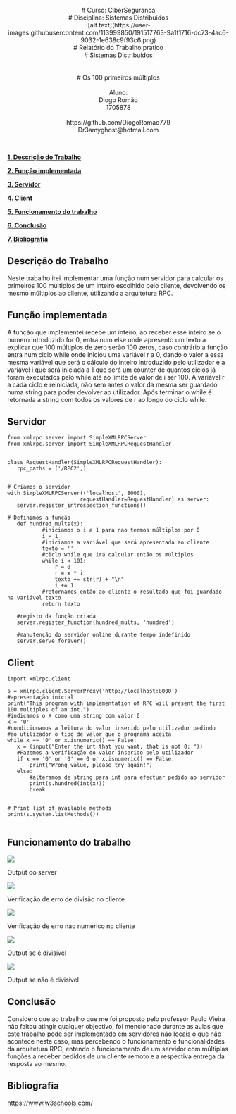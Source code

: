 <p align="center">
# Curso: CiberSeguranca<br />
# Disciplina: Sistemas Distribuidos<br />
![alt text](https://user-images.githubusercontent.com/113999850/191517763-9a1f1716-dc73-4ac6-9032-1e638c9f93c6.png)<br />
# Relatório do Trabalho prático<br />
# Sistemas Distribuídos<br />
<br />
<br />
# Os 100 primeiros múltiplos
<br /> 
<br />
Aluno: <br />
Diogo Romão<br /> 
1705878<br />
<br />
https://github.com/DiogoRomao779
<br /> 
Dr3amyghost@hotmail.com
</p>
<br />


[**1. Descrição do Trabalho**](#descrição-do-trabalho) 

[**2. Função implementada**](#função-implementada) 

[**3. Servidor**](#servidor) 

[**4. Client**](#client) 

[**5. Funcionamento do trabalho**](#funcionamento-do-trabalho) 

[**6. Conclusão**](#conclusão) 

[**7. Bibliografia**](#bibliografia) 

## 

## Descrição do Trabalho

Neste trabalho irei implementar uma função num servidor para calcular os primeiros 100 múltiplos de um inteiro escolhido pelo cliente, devolvendo os mesmo múltiplos ao cliente, utilizando a arquitetura RPC.


## Função implementada

A função que implementei recebe um inteiro, ao receber esse inteiro se o número introduzido for 0, entra num else onde apresento um texto a explicar que 100 múltiplos de zero serão 100 zeros, caso contrário a função entra num ciclo while onde iniciou uma variável r a 0, dando o valor a essa mesma variável que será o cálculo do inteiro introduzido pelo utilizador e a variável i que será iniciada a 1 que será um counter de quantos ciclos já foram executados pelo while até ao limite de valor de i ser 100. A variável r a cada ciclo é reiniciada, não sem antes o valor da mesma ser guardado numa string para poder devolver ao utilizador. Após terminar o while é retornada a string com todos os valores de r ao longo do ciclo while.


## Servidor

```
from xmlrpc.server import SimpleXMLRPCServer
from xmlrpc.server import SimpleXMLRPCRequestHandler


class RequestHandler(SimpleXMLRPCRequestHandler):
   rpc_paths = ('/RPC2',)


# Criamos o servidor
with SimpleXMLRPCServer(('localhost', 8000),
                       requestHandler=RequestHandler) as server:
   server.register_introspection_functions()

# Definimos a função
   def hundred_mults(x):
           #iniciamos o i a 1 para nao termos múltiplos por 0
           i = 1
           #iniciamos a variável que será apresentada ao cliente
           texto = ''
           #ciclo while que irá calcular então os múltiplos
           while i < 101:
               r = 0
               r = x * i
               texto += str(r) + "\n"
               i += 1
           #retornamos então ao cliente o resultado que foi guardado na variável texto
           return texto

   #registo da função criada
   server.register_function(hundred_mults, 'hundred')

   #manutenção do servidor online durante tempo indefinido
   server.serve_forever()

```

## Client

```
import xmlrpc.client

s = xmlrpc.client.ServerProxy('http://localhost:8000')
#apresentação inicial
print("This program with implementation of RPC will present the first 100 multiples of an int.")
#indicamos o X como uma string com valor 0
x = '0'
#condicionamos a leitura do valor inserido pelo utilizador pedindo
#ao utilizador o tipo de valor que o programa aceita
while x == '0' or x.isnumeric() == False:
   x = (input("Enter the int that you want, that is not 0: "))
   #Fazemos a verificação do valor inserido pelo utilizador
   if x == '0' or '0' == 0 or x.isnumeric() == False:
       print("Wrong value, please try again!")
   else:
       #alteramos de string para int para efectuar pedido ao servidor
       print(s.hundred(int(x)))
       break


# Print list of available methods
print(s.system.listMethods())


```

## Funcionamento do trabalho

![](./imagens/server.PNG)

Output do server

![](./imagens/1.PNG)

Verificação de erro de divisão no cliente

![](./imagens/2.PNG)

Verificação de erro nao numerico no cliente

![](./imagens/3.PNG)

Output se é divisível

![](./imagens/4.PNG)

Output se não é divisível

## Conclusão

Considero que ao trabalho que me foi proposto pelo professor Paulo Vieira não faltou atingir qualquer objectivo, foi mencionado durante as aulas que este trabalho pode ser implementado em servidores não locais o que não acontece neste caso, mas percebendo o funcionamento e funcionalidades da arquitetura RPC, entendo o funcionamento de um servidor com múltiplas funções a receber pedidos de um cliente remoto e a respectiva entrega da resposta ao mesmo.


## 

## Bibliografia

https://www.w3schools.com/